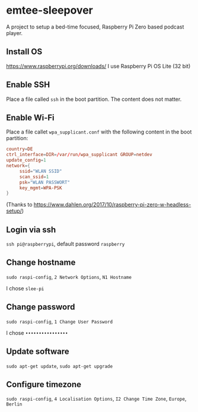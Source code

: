 # emtee-sleepover
A project to setup a bed-time focused, Raspberry Pi Zero based podcast player.

## Install OS
https://www.raspberrypi.org/downloads/
I use Raspberry Pi OS Lite (32 bit)

## Enable SSH
Place a file called `ssh` in the boot partition. The content does not matter.

## Enable Wi-Fi
Place a file callet `wpa_supplicant.conf` with the following content in the boot partition:
```conf
country=DE 
ctrl_interface=DIR=/var/run/wpa_supplicant GROUP=netdev 
update_config=1 
network={
     ssid="WLAN SSID"
     scan_ssid=1
     psk="WLAN PASSWORT"
     key_mgmt=WPA-PSK
}
```
(Thanks to https://www.dahlen.org/2017/10/raspberry-pi-zero-w-headless-setup/)

## Login via ssh
`ssh pi@raspberrypi`, default password `raspberry`

## Change hostname
`sudo raspi-config`, `2 Network Options`, `N1 Hostname`

I chose `slee-pi`

## Change password
`sudo raspi-config`, `1 Change User Password`

I chose `••••••••••••••••`

## Update software
`sudo apt-get update`, `sudo apt-get upgrade`

## Configure timezone
`sudo raspi-config`, `4 Localisation Options`, `I2 Change Time Zone`, `Europe`, `Berlin`
